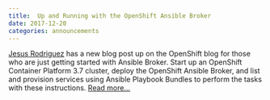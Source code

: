 ```yaml
---
title:  Up and Running with the OpenShift Ansible Broker
date: 2017-12-20 
categories: announcements
---
```

[Jesus Rodriguez](https://github.com/jmrodri) has a new blog post up on the OpenShift blog for those who are just getting started with Ansible Broker. Start up an OpenShift Container Platform 3.7 cluster, deploy the OpenShift Ansible Broker, and list and provision services using Ansible Playbook Bundles to perform the tasks with these instructions.
<a href="https://blog.openshift.com/up-and-running-with-the-openshift-ansible-broker/" target="_blank">Read more...</a>